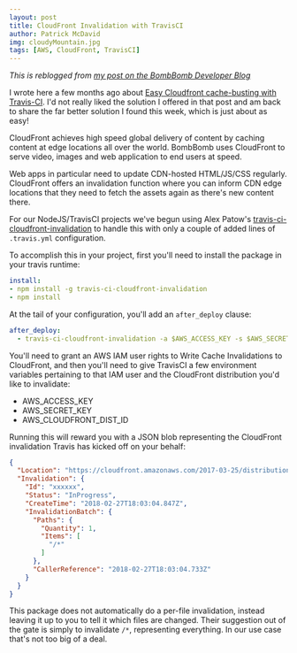 ```yaml
---
layout: post
title: CloudFront Invalidation with TravisCI
author: Patrick McDavid
img: cloudyMountain.jpg
tags: [AWS, CloudFront, TravisCI]
---
```


_This is reblogged from [my post on the BombBomb Developer Blog](https://developer.bombbomb.com/blog/2018/02/27/TravisCI-Cloudfront-Cache-Invalidation/)_

I wrote here a few months ago about [Easy Cloudfront cache-busting with Travis-CI](https://developer.bombbomb.com/blog/2017/10/16/CacheExpiration/). I'd not really liked the solution I offered in that post and am back to share the far better solution I found this week, which is just about as easy!<!--more-->

CloudFront achieves high speed global delivery of content by caching content at edge locations all over the world. BombBomb uses CloudFront to serve video, images and web application to end users at speed.

Web apps in particular need to update CDN-hosted HTML/JS/CSS regularly. CloudFront offers an invalidation function where you can inform CDN edge locations that they need to fetch the assets again as there's new content there.

For our NodeJS/TravisCI projects we've begun using Alex Patow's  [travis-ci-cloudfront-invalidation](https://github.com/alexpatow/travis-ci-cloudfront-invalidation) to handle this with only a couple of added lines of `.travis.yml` configuration.

To accomplish this in your project, first you'll need to install the package in your travis runtime:

```yaml
install:
- npm install -g travis-ci-cloudfront-invalidation
- npm install
```

At the tail of your configuration, you'll add an `after_deploy` clause:

```yaml
after_deploy:
  - travis-ci-cloudfront-invalidation -a $AWS_ACCESS_KEY -s $AWS_SECRET_KEY -c $AWS_CLOUDFRONT_DIST_ID -i '/*' -b $TRAVIS_BRANCH -p $TRAVIS_PULL_REQUEST
```

You'll need to grant an AWS IAM user rights to Write Cache Invalidations to CloudFront, and then you'll need to give TravisCI a few environment variables pertaining to that IAM user and the CloudFront distribution you'd like to invalidate:

 - AWS_ACCESS_KEY
 - AWS_SECRET_KEY
 - AWS_CLOUDFRONT_DIST_ID
 
Running this will reward you with a JSON blob representing the CloudFront invalidation Travis has kicked off on your behalf:

```json
{
  "Location": "https://cloudfront.amazonaws.com/2017-03-25/distribution/xxxxxxx/invalidation/xxxxxx",
  "Invalidation": {
    "Id": "xxxxxx",
    "Status": "InProgress",
    "CreateTime": "2018-02-27T18:03:04.847Z",
    "InvalidationBatch": {
      "Paths": {
        "Quantity": 1,
        "Items": [
          "/*"
        ]
      },
      "CallerReference": "2018-02-27T18:03:04.733Z"
    }
  }
}
```

This package does not automatically do a per-file invalidation, instead leaving it up to you to tell it which files are changed. Their suggestion out of the gate is simply to invalidate `/*`, representing everything. In our use case that's not too big of a deal.